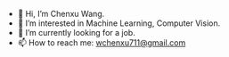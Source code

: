 - 👋 Hi, I’m Chenxu Wang.
- 👀 I’m interested in Machine Learning, Computer Vision.
- 🌱 I’m currently looking for a job.
- 📫 How to reach me: wchenxu711@gmail.com

<!---
ChenxuWang7/ChenxuWang7 is a ✨ special ✨ repository because its `README.md` (this file) appears on your GitHub profile.
You can click the Preview link to take a look at your changes.
--->
